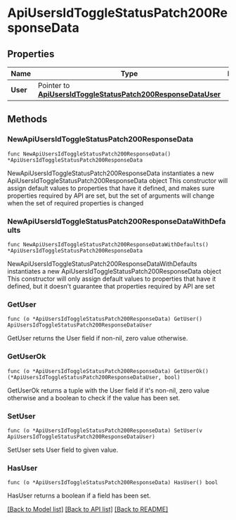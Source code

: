 # ApiUsersIdToggleStatusPatch200ResponseData

## Properties

Name | Type | Description | Notes
------------ | ------------- | ------------- | -------------
**User** | Pointer to [**ApiUsersIdToggleStatusPatch200ResponseDataUser**](ApiUsersIdToggleStatusPatch200ResponseDataUser.md) |  | [optional] 

## Methods

### NewApiUsersIdToggleStatusPatch200ResponseData

`func NewApiUsersIdToggleStatusPatch200ResponseData() *ApiUsersIdToggleStatusPatch200ResponseData`

NewApiUsersIdToggleStatusPatch200ResponseData instantiates a new ApiUsersIdToggleStatusPatch200ResponseData object
This constructor will assign default values to properties that have it defined,
and makes sure properties required by API are set, but the set of arguments
will change when the set of required properties is changed

### NewApiUsersIdToggleStatusPatch200ResponseDataWithDefaults

`func NewApiUsersIdToggleStatusPatch200ResponseDataWithDefaults() *ApiUsersIdToggleStatusPatch200ResponseData`

NewApiUsersIdToggleStatusPatch200ResponseDataWithDefaults instantiates a new ApiUsersIdToggleStatusPatch200ResponseData object
This constructor will only assign default values to properties that have it defined,
but it doesn't guarantee that properties required by API are set

### GetUser

`func (o *ApiUsersIdToggleStatusPatch200ResponseData) GetUser() ApiUsersIdToggleStatusPatch200ResponseDataUser`

GetUser returns the User field if non-nil, zero value otherwise.

### GetUserOk

`func (o *ApiUsersIdToggleStatusPatch200ResponseData) GetUserOk() (*ApiUsersIdToggleStatusPatch200ResponseDataUser, bool)`

GetUserOk returns a tuple with the User field if it's non-nil, zero value otherwise
and a boolean to check if the value has been set.

### SetUser

`func (o *ApiUsersIdToggleStatusPatch200ResponseData) SetUser(v ApiUsersIdToggleStatusPatch200ResponseDataUser)`

SetUser sets User field to given value.

### HasUser

`func (o *ApiUsersIdToggleStatusPatch200ResponseData) HasUser() bool`

HasUser returns a boolean if a field has been set.


[[Back to Model list]](../README.md#documentation-for-models) [[Back to API list]](../README.md#documentation-for-api-endpoints) [[Back to README]](../README.md)


